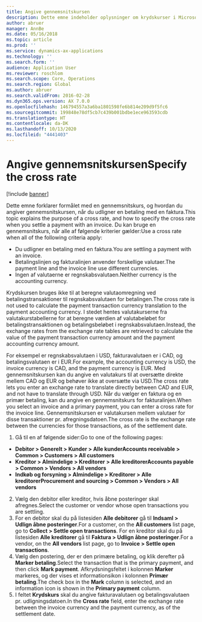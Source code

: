 ```yaml
---
title: Angive gennemsnitskursen
description: Dette emne indeholder oplysninger om krydskurser i Microsoft Dynamics 365 Finance.
author: abruer
manager: AnnBe
ms.date: 05/16/2018
ms.topic: article
ms.prod: ''
ms.service: dynamics-ax-applications
ms.technology: ''
ms.search.form: ''
audience: Application User
ms.reviewer: roschlom
ms.search.scope: Core, Operations
ms.search.region: Global
ms.author: abruer
ms.search.validFrom: 2016-02-28
ms.dyn365.ops.version: AX 7.0.0
ms.openlocfilehash: 146794557a3a6ba1801598fe6b814e209d9f5fc6
ms.sourcegitcommit: 199848e78df5cb7c439b001bdbe1ece963593cdb
ms.translationtype: HT
ms.contentlocale: da-DK
ms.lasthandoff: 10/13/2020
ms.locfileid: "4441403"
---
```

# <a name="specify-the-cross-rate"></a><span data-ttu-id="be40b-103">Angive gennemsnitskursen</span><span class="sxs-lookup"><span data-stu-id="be40b-103">Specify the cross rate</span></span>

[!include [banner](../includes/banner.md)]

<span data-ttu-id="be40b-104">Dette emne forklarer formålet med en gennemsnitskurs, og hvordan du angiver gennemsnitskursen, når du udligner en betaling med en faktura.</span><span class="sxs-lookup"><span data-stu-id="be40b-104">This topic explains the purpose of a cross rate, and how to specify the cross rate when you settle a payment with an invoice.</span></span> <span data-ttu-id="be40b-105">Du kan bruge en gennemsnitskurs, når alle af følgende kriterier gælder:</span><span class="sxs-lookup"><span data-stu-id="be40b-105">Use a cross rate when all of the following criteria apply:</span></span> 
-   <span data-ttu-id="be40b-106">Du udligner en betaling med en faktura.</span><span class="sxs-lookup"><span data-stu-id="be40b-106">You are settling a payment with an invoice.</span></span> 
-   <span data-ttu-id="be40b-107">Betalingslinjen og fakturalinjen anvender forskellige valutaer.</span><span class="sxs-lookup"><span data-stu-id="be40b-107">The payment line and the invoice line use different currencies.</span></span> 
-   <span data-ttu-id="be40b-108">Ingen af valutaerne er regnskabsvalutaen.</span><span class="sxs-lookup"><span data-stu-id="be40b-108">Neither currency is the accounting currency.</span></span> 

<span data-ttu-id="be40b-109">Krydskursen bruges ikke til at beregne valutaomregning ved betalingstransaktioner til regnskabsvalutaen for betalingen.</span><span class="sxs-lookup"><span data-stu-id="be40b-109">The cross rate is not used to calculate the payment transaction currency translation to the payment accounting currency.</span></span> <span data-ttu-id="be40b-110">I stedet hentes valutakurserne fra valutakurstabellerne for at beregne værdien af valutabeløbet for betalingstransaktionen og betalingsbeløbet i regnskabsvalutaen.</span><span class="sxs-lookup"><span data-stu-id="be40b-110">Instead, the exchange rates from the exchange rate tables are retrieved to calculate the value of the payment transaction currency amount and the payment accounting currency amount.</span></span> 

<span data-ttu-id="be40b-111">For eksempel er regnskabsvalutaen i USD, fakturavalutaen er i CAD, og betalingsvalutaen er i EUR.</span><span class="sxs-lookup"><span data-stu-id="be40b-111">For example, the accounting currency is USD, the invoice currency is CAD, and the payment currency is EUR.</span></span> <span data-ttu-id="be40b-112">Med gennemsnitskursen kan du angive en valutakurs til at oversætte direkte mellem CAD og EUR og behøver ikke at oversætte via USD.</span><span class="sxs-lookup"><span data-stu-id="be40b-112">The cross rate lets you enter an exchange rate to translate directly between CAD and EUR, and not have to translate through USD.</span></span> <span data-ttu-id="be40b-113">Når du vælger en faktura og en primær betaling, kan du angive en gennemsnitskurs for fakturalinjen.</span><span class="sxs-lookup"><span data-stu-id="be40b-113">When you select an invoice and a primary payment, you can enter a cross rate for the invoice line.</span></span> <span data-ttu-id="be40b-114">Gennemsnitskursen er valutakursen mellem valutaer for disse transaktioner pr. afregningsdatoen.</span><span class="sxs-lookup"><span data-stu-id="be40b-114">The cross rate is the exchange rate between the currencies for those transactions, as of the settlement date.</span></span>

1.  <span data-ttu-id="be40b-115">Gå til en af følgende sider:</span><span class="sxs-lookup"><span data-stu-id="be40b-115">Go to one of the following pages:</span></span>
- <span data-ttu-id="be40b-116">**Debitor > Generelt > Kunder > Alle kunder**</span><span class="sxs-lookup"><span data-stu-id="be40b-116">**Accounts receivable > Common > Customers > All customers**</span></span> 
- <span data-ttu-id="be40b-117">**Kreditor > Almindelige > Kreditorer > Alle kreditorer**</span><span class="sxs-lookup"><span data-stu-id="be40b-117">**Accounts payable > Common > Vendors > All vendors**</span></span> 
- <span data-ttu-id="be40b-118">**Indkøb og forsyning > Almindelige > Kreditorer > Alle kreditorer**</span><span class="sxs-lookup"><span data-stu-id="be40b-118">**Procurement and sourcing > Common > Vendors > All vendors**</span></span>
2.  <span data-ttu-id="be40b-119">Vælg den debitor eller kreditor, hvis åbne posteringer skal afregnes.</span><span class="sxs-lookup"><span data-stu-id="be40b-119">Select the customer or vendor whose open transactions you are settling.</span></span> 
3.  <span data-ttu-id="be40b-120">For en debitor skal du på listesiden **Alle debitorer** gå til **Indsaml > Udlign åbne posteringer**.</span><span class="sxs-lookup"><span data-stu-id="be40b-120">For a customer, on the **All customers** list page, go to **Collect > Settle open transactions**.</span></span> <span data-ttu-id="be40b-121">For en kreditor skal du på listesiden **Alle kreditorer** gå til **Faktura > Udlign åbne posteringer**.</span><span class="sxs-lookup"><span data-stu-id="be40b-121">For a vendor, on the **All vendors** list page, go to **Invoice > Settle open transactions**.</span></span> 
4.  <span data-ttu-id="be40b-122">Vælg den postering, der er den primære betaling, og klik derefter på **Marker betaling**.</span><span class="sxs-lookup"><span data-stu-id="be40b-122">Select the transaction that is the primary payment, and then click **Mark payment**.</span></span> <span data-ttu-id="be40b-123">Afkrydsningsfeltet i kolonnen **Marker** markeres, og der vises et informationsikon i kolonnen **Primær betaling**.</span><span class="sxs-lookup"><span data-stu-id="be40b-123">The check box in the **Mark** column is selected, and an information icon is shown in the **Primary payment** column.</span></span> 
5.  <span data-ttu-id="be40b-124">I feltet **Krydskurs** skal du angive fakturavalutaen og betalingsvalutaen pr. udligningsdatoen.</span><span class="sxs-lookup"><span data-stu-id="be40b-124">In the **Cross rate** field, enter the exchange rate between the invoice currency and the payment currency, as of the settlement date.</span></span> 
